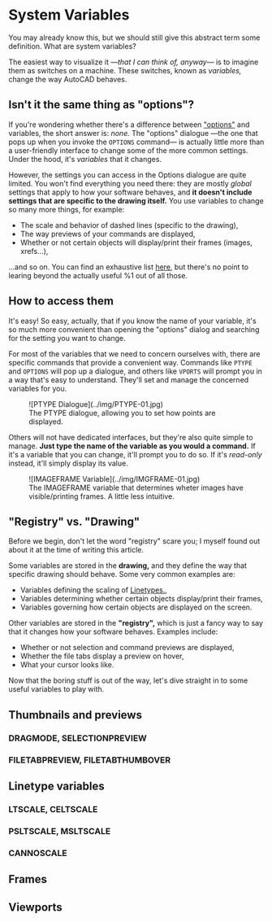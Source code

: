 # System Variables

You may already know this, but we should still give this abstract term some definition. What are system variables?

The easiest way to visualize it _—that I can think of, anyway—_ is to imagine them as switches on a machine. These switches, known as _variables,_ change the way AutoCAD behaves. 


## Isn't it the same thing as "options"?

If you're wondering whether there's a difference between ["options"](options.md) and variables, the short answer is: _none._ The "options" dialogue —the one that pops up when you invoke the `OPTIONS` command— is actually little more than a user-friendly interface to change some of the more common settings. Under the hood, it's _variables_ that it changes.

However, the settings you can access in the Options dialogue are quite limited. You won't find everything you need there: they are mostly _global_ settings that apply to how your software behaves, and **it doesn't include settings that are specific to the drawing itself.** You use variables to change so many more things, for example:  

- The scale and behavior of dashed lines (specific to the drawing),  
- The way previews of your commands are displayed,  
- Whether or not certain objects will display/print their frames (images, xrefs...),  

...and so on. You can find an exhaustive list [here,](https://forums.autodesk.com/autodesk/attachments/autodesk/706/141573/1/AutoCAD%20System%20Variables.pdf) but there's no point to learing beyond the actually useful %1 out of all those.


## How to access them

It's easy! So easy, actually, that if you know the name of your variable, it's so much more convenient than opening the "options" dialog and searching for the setting you want to change.

For most of the variables that we need to concern ourselves with, there are specific commands that provide a convenient way. Commands like `PTYPE` and `OPTIONS` will pop up a dialogue, and others like `VPORTS` will prompt you in a way that's easy to understand. They'll set and manage the concerned variables for you.

<figure markdown="span">
  ![PTYPE Dialogue](../img/PTYPE-01.jpg)
  <figcaption>The PTYPE dialogue, allowing you to set how points are displayed.</figcaption>
</figure>

Others will not have dedicated interfaces, but they're also quite simple to manage. **Just type the name of the variable as you would a command.** If it's a variable that you can change, it'll prompt you to do so. If it's _read-only_ instead, it'll simply display its value.

<figure markdown="span">
  ![IMAGEFRAME Variable](../img/IMGFRAME-01.jpg)
  <figcaption>The IMAGEFRAME variable that determines wheter images have visible/printing frames. A little less intuitive.</figcaption>
</figure>


## "Registry" vs. "Drawing"

Before we begin, don't let the word "registry" scare you; I myself found out about it at the time of writing this article.

Some variables are stored in the **drawing,** and they define the way that specific drawing should behave. Some very common examples are:

- Variables defining the scaling of [Linetypes.](../workflow/linetypes.md),  
- Variables determining whether certain objects display/print their frames,  
- Variables governing how certain objects are displayed on the screen.

Other variables are stored in the **"registry",** which is just a fancy way to say that it changes how your software behaves. Examples include:

- Whether or not selection and command previews are displayed,  
- Whether the file tabs display a preview on hover,
- What your cursor looks like.

Now that the boring stuff is out of the way, let's dive straight in to some useful variables to play with.

## Thumbnails and previews

### DRAGMODE, SELECTIONPREVIEW

### FILETABPREVIEW, FILETABTHUMBOVER


## Linetype variables

### LTSCALE, CELTSCALE

### PSLTSCALE, MSLTSCALE

### CANNOSCALE

## Frames

## Viewports

